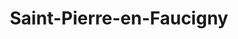 ---
title: Saint-Pierre-en-Faucigny
url: /saint-pierre-en-faucigny/
latitude: 46.073
longitude: 6.392
---